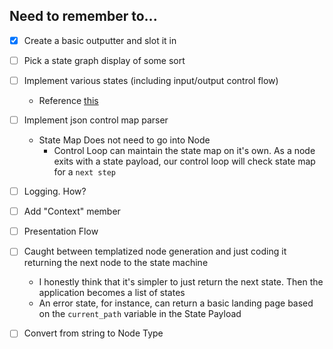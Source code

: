 ## Need to remember to...

- [x] Create a basic outputter and slot it in
- [ ] Pick a state graph display of some sort

- [ ] Implement various states (including input/output control flow)
    - Reference [this](https://stackoverflow.com/questions/4821104/dynamic-instantiation-from-string-name-of-a-class-in-dynamically-imported-module)

- [ ] Implement json control map parser
  - State Map Does not need to go into Node
      - Control Loop can maintain the state map on it's own. As a node exits with a state payload, our control loop will check state map for a `next step`
- [ ] Logging. How?
- [ ] Add "Context" member
- [ ] Presentation Flow
- [ ] Caught between templatized node generation and just coding it returning the next node to the state machine
    - I honestly think that it's simpler to just return the next state. Then the application becomes a list of states 
    - An error state, for instance, can return a basic landing page based on the `current_path` variable in the State Payload
    
- [ ] Convert from string to Node Type
